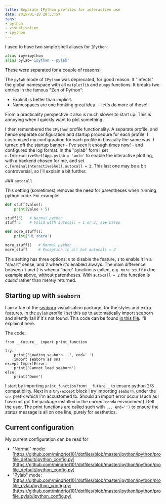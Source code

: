 ```yaml
---
title: Separate IPython profiles for interactive use
date: 2015-01-18 20:33:57
tags:
- python
- visualisation
- ipython
---
```


I used to have two simple shell aliases for `IPython`:

``` sh
alias ipy=ipython
alias pylab='ipython --pylab'
```

These were separated for a couple of reasons:

The `pylab` mode of `IPython` was deprecated, for good reason. It "infects" the global namespace with all `matplotlib` and `numpy` functions. It breaks two entries in the famous "Zen of Python":

* Explicit is better than implicit.
* Namespaces are one honking great idea -- let's do more of those!

From a practicality perspective it also is much slower to start up. This is annoying when I quickly want to plot something.

I then remembered the `IPython` profile functionality. A separate profile, and hence separate configuration and startup procedure for each profile. I customized my configuration for each profile in basically the same way: I turned off the startup banner - I've seen it enough times now! - and configured the log format. In the "pylab" form I set `c.InteractiveShellApp.pylab = 'auto'` to enable the interactive plotting, with a backend chosen for me, and set `c.TerminalInteractiveShell.autocall = 2`. This last one may be a bit controversial, so I'll explain a bit further.

### `autocall`

This setting (sometimes) removes the need for parentheses when running python code. For example:

``` python
def stuff(value):
    print(value + 5)

stuff(5)   # Normal python
stuff 5    # Valid with autocall = 1 or 2, see below

def more_stuff():
    print('Hi there')

more_stuff()   # Normal python
more_stuff     # Exception in all but autocall = 2
```

This setting has three options: `0` to disable the feature, `1` to enable it in a "smart" sense, and 2 where it's enabled always. The main difference between `1` and `2` is when a "bare" function is called, e.g. `more_stuff` in the example above, without parentheses. With `autocall = 2` the function is *called* rather than merely returned.

## Starting up with `seaborn`

I am a fan of the [seaborn](https://stanford.edu/~mwaskom/software/seaborn/) visualisation package, for the styles and extra features. In the `pylab` profile I set this up to automatically import seaborn and silently fail if it's not found. This code can be found [in this file](https://github.com/mindriot101/dotfiles/blob/master/ipython/ipython/profile_pylab/startup/00-with-seaborn.py). I'll explain it here.

The code:

```
from __future__ import print_function

try:
    print('Loading seaborn...', end=' ')
    import seaborn as sns
except ImportError:
    print('Cannot load seaborn')
else:
    print('Done')
```

I start by importing `print_function` from `__future__` to ensure python 2/3 compatibility. Next in a `try/except` block I try importing `seaborn`, under the `sns` prefix which I'm accustomed to. Should an import error occur (such as I have not got the package installed in the current `conda` environment) I tell the user. The print functions are called such with `... end='')` to ensure the status message is all on one line, purely for aesthetics.

Current configuration
---------------------

My current configuration can be read for

* "Normal" mode: [https://github.com/mindriot101/dotfiles/blob/master/ipython/ipython/profile_default/ipython_config.py](https://github.com/mindriot101/dotfiles/blob/master/ipython/ipython/profile_default/ipython_config.py)
* "Pylab" mode: [https://github.com/mindriot101/dotfiles/blob/master/ipython/ipython/profile_pylab/ipython_config.py](https://github.com/mindriot101/dotfiles/blob/master/ipython/ipython/profile_pylab/ipython_config.py)
